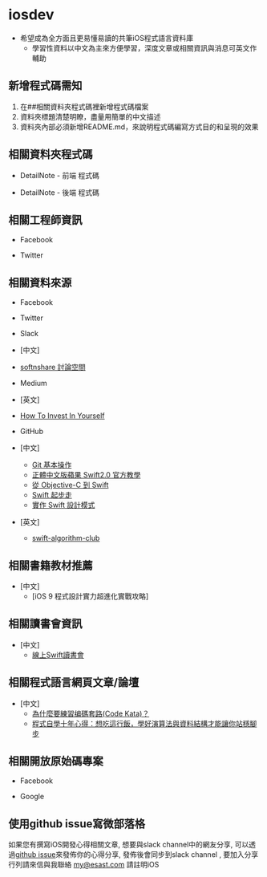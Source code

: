 # iosdev

- 希望成為全方面且更易懂易讀的共筆iOS程式語言資料庫 
  - 學習性資料以中文為主來方便學習，深度文章或相關資訊與消息可英文作輔助
 
## 新增程式碼需知

1.  在##相關資料夾程式碼裡新增程式碼檔案
2.  資料夾標題清楚明瞭，盡量用簡單的中文描述
3.  資料夾內部必須新增README.md，來說明程式碼編寫方式目的和呈現的效果

## 相關資料夾程式碼

- DetailNote - 前端 程式碼
  


- DetailNote - 後端 程式碼

## 相關工程師資訊

- Facebook

- Twitter

## 相關資料來源

- Facebook

- Twitter 


- Slack

 - [中文]
  - [softnshare 討論空間](https://softnshare.slack.com/messages/forum-iosdev/)


- Medium


 - [英文] 
  - [How To Invest In Yourself](https://medium.com/life-learning/how-to-invest-in-yourself-417fab1bc665#.1zt2uadco)
  

- GitHub
  

 - [中文]  
   - [Git 基本操作](https://github.com/softnshare/devtools/tree/master/git)
   - [正體中文版蘋果 Swift2.0 官方教學](https://tommy60703.gitbooks.io/swift-language-traditional-chinese/content/)
   - [從 Objective-C 到 Swift](https://dearhui.gitbooks.io/objective-c-to-swift/content/data_type.html)
   - [Swift 起步走](https://itisjoe.gitbooks.io/swiftgo/content/?q=)
   - [實作 Swift 設計模式](https://wildenchen.gitbooks.io/swift-design-patterns/content/)


 - [英文] 
   - [swift-algorithm-club](https://github.com/raywenderlich/swift-algorithm-club)
  

## 相關書籍教材推薦

- [中文] 
  - [iOS 9 程式設計實力超進化實戰攻略]
 
## 相關讀書會資訊

- [中文] 
  - [線上Swift讀書會](https://www.facebook.com/groups/238948643131478/?fref=ts)

## 相關程式語言網頁文章/論壇
  
 - [中文] 
   - [為什麼要練習编碼套路(Code Kata)？](http://codingpy.com/article/why-do-code-katas/)
   - [程式自學十年心得：想吃這行飯，學好演算法與資料結構才能讓你站穩腳步](http://buzzorange.com/techorange/2016/04/13/self-study-program-with-datastructure-and-algorithm/)

## 相關開放原始碼專案

- Facebook 

- Google
 

 
## 使用github issue寫微部落格
如果您有撰寫iOS開發心得相關文章, 想要與slack channel中的網友分享, 可以透過[github issue](https://github.com/softnshare/iosdev/issues)來發佈你的心得分享, 發佈後會同步到slack channel , 要加入分享行列請來信與我聯絡 my@esast.com 請註明iOS





